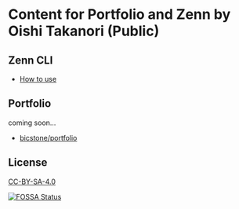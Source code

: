 # Content for Portfolio and Zenn by Oishi Takanori (Public)

## Zenn CLI

- [How to use](https://zenn.dev/zenn/articles/zenn-cli-guide)

## Portfolio

coming soon...

- [bicstone/portfolio](https://github.com/bicstone/portfolio)

## License

[CC-BY-SA-4.0](https://creativecommons.org/licenses/by-sa/4.0/)

[![FOSSA Status](https://app.fossa.com/api/projects/git%2Bgithub.com%2Fbicstone%2Fcontent.svg?type=large)](https://app.fossa.com/projects/git%2Bgithub.com%2Fbicstone%2Fcontent?ref=badge_large)
